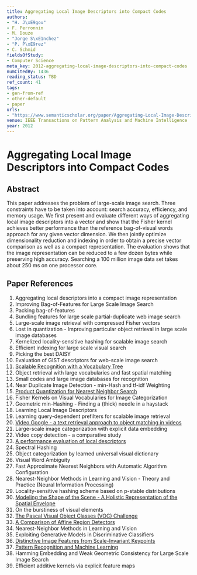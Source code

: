 ```yaml
---
title: Aggregating Local Image Descriptors into Compact Codes
authors:
- "H. J\xE9gou"
- F. Perronnin
- M. Douze
- "Jorge S\xE1nchez"
- "P. P\xE9rez"
- C. Schmid
fieldsOfStudy:
- Computer Science
meta_key: 2012-aggregating-local-image-descriptors-into-compact-codes
numCitedBy: 1436
reading_status: TBD
ref_count: 41
tags:
- gen-from-ref
- other-default
- paper
urls:
- "https://www.semanticscholar.org/paper/Aggregating-Local-Image-Descriptors-into-Compact-J\xE9gou-Perronnin/5183230b706b72f6f6c19415c423d93c79ddde53?sort=total-citations"
venue: IEEE Transactions on Pattern Analysis and Machine Intelligence
year: 2012
---
```


# Aggregating Local Image Descriptors into Compact Codes

## Abstract

This paper addresses the problem of large-scale image search. Three constraints have to be taken into account: search accuracy, efficiency, and memory usage. We first present and evaluate different ways of aggregating local image descriptors into a vector and show that the Fisher kernel achieves better performance than the reference bag-of-visual words approach for any given vector dimension. We then jointly optimize dimensionality reduction and indexing in order to obtain a precise vector comparison as well as a compact representation. The evaluation shows that the image representation can be reduced to a few dozen bytes while preserving high accuracy. Searching a 100 million image data set takes about 250 ms on one processor core.

## Paper References

1. Aggregating local descriptors into a compact image representation
2. Improving Bag-of-Features for Large Scale Image Search
3. Packing bag-of-features
4. Bundling features for large scale partial-duplicate web image search
5. Large-scale image retrieval with compressed Fisher vectors
6. Lost in quantization - Improving particular object retrieval in large scale image databases
7. Kernelized locality-sensitive hashing for scalable image search
8. Efficient indexing for large scale visual search
9. Picking the best DAISY
10. Evaluation of GIST descriptors for web-scale image search
11. [Scalable Recognition with a Vocabulary Tree](2006-scalable-recognition-with-a-vocabulary-tree)
12. Object retrieval with large vocabularies and fast spatial matching
13. Small codes and large image databases for recognition
14. Near Duplicate Image Detection - min-Hash and tf-idf Weighting
15. [Product Quantization for Nearest Neighbor Search](2011-product-quantization-for-nearest-neighbor-search)
16. Fisher Kernels on Visual Vocabularies for Image Categorization
17. Geometric min-Hashing - Finding a (thick) needle in a haystack
18. Learning Local Image Descriptors
19. Learning query-dependent prefilters for scalable image retrieval
20. [Video Google - a text retrieval approach to object matching in videos](2003-video-google-a-text-retrieval-approach-to-object-matching-in-videos)
21. Large-scale image categorization with explicit data embedding
22. Video copy detection - a comparative study
23. [A performance evaluation of local descriptors](2005-a-performance-evaluation-of-local-descriptors)
24. Spectral Hashing
25. Object categorization by learned universal visual dictionary
26. Visual Word Ambiguity
27. Fast Approximate Nearest Neighbors with Automatic Algorithm Configuration
28. Nearest-Neighbor Methods in Learning and Vision - Theory and Practice (Neural Information Processing)
29. Locality-sensitive hashing scheme based on p-stable distributions
30. [Modeling the Shape of the Scene - A Holistic Representation of the Spatial Envelope](2004-modeling-the-shape-of-the-scene-a-holistic-representation-of-the-spatial-envelope)
31. On the burstiness of visual elements
32. [The Pascal Visual Object Classes (VOC) Challenge](2009-the-pascal-visual-object-classes-voc-challenge)
33. [A Comparison of Affine Region Detectors](2005-a-comparison-of-affine-region-detectors)
34. Nearest-Neighbor Methods in Learning and Vision
35. Exploiting Generative Models in Discriminative Classifiers
36. [Distinctive Image Features from Scale-Invariant Keypoints](2004-distinctive-image-features-from-scale-invariant-keypoints)
37. [Pattern Recognition and Machine Learning](2007-pattern-recognition-and-machine-learning)
38. Hamming Embedding and Weak Geometric Consistency for Large Scale Image Search
39. Efficient additive kernels via explicit feature maps
